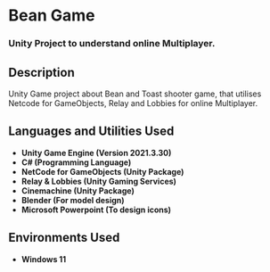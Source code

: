 <h1>Bean Game</h1>

 ### Unity Project to understand online Multiplayer.

<h2>Description</h2>
Unity Game project about Bean and Toast shooter game, that utilises Netcode for GameObjects, Relay and Lobbies for online Multiplayer.
<br />


<h2>Languages and Utilities Used</h2>

- <b>Unity Game Engine (Version 2021.3.30)</b> 
- <b>C# (Programming Language)</b>
- <b>NetCode for GameObjects (Unity Package)</b>
- <b>Relay & Lobbies (Unity Gaming Services)</b>
- <b>Cinemachine (Unity Package)</b> 
- <b>Blender (For model design)</b>
- <b>Microsoft Powerpoint (To design icons)</b>

<h2>Environments Used </h2>

- <b>Windows 11</b>
